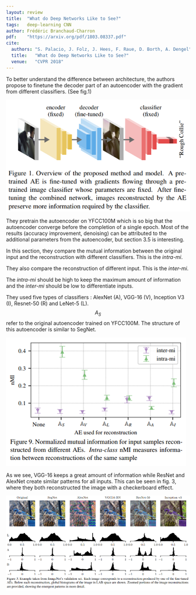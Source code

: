 ```yaml
---
layout: review
title:  "What do Deep Networks Like to See?"
tags:   deep-learning CNN
author: Frédéric Branchaud-Charron
pdf:    "https://arxiv.org/pdf/1803.08337.pdf"
cite:
  authors: "S. Palacio, J. Folz, J. Hees, F. Raue, D. Borth, A. Dengel"
  title:   "What do Deep Networks Like to See?"
  venue:   "CVPR 2018"
---
```


To better understand the difference between architecture, the authors propose to finetune the decoder part of an autoencoder with the gradient from different classifiers. (See fig.1)

![](/article/images/like2see/fig1.png)

They pretrain the autoencoder on YFCC100M which is so big that the autoencoder converge before the completion of a single epoch.
Most of the results (accuracy improvement, denoising) can be attributed to the additional parameters from the autoencoder, but section 3.5 is interesting.

In this section, they compare the mutual information between the original input and the reconstruction with different classifiers. This is the *intra-mi*.

They also compare the reconstruction of different input. This is the *inter-mi*.

The *intra-mi* should be high to keep the maximum amount of information and the *inter-mi* should be low to differentiate inputs.

They used five types of classifiers :  AlexNet (A), VGG-16 (V), Inception V3 (I), Resnet-50 (R) and LeNet-5 (L). $$A_S$$ refer to the original autoencoder trained on YFCC100M. The structure of this autoencoder is similar to SegNet.

![](/article/images/like2see/fig9.png)

As we see, VGG-16 keeps a great amount of information while ResNet and AlexNet create similar patterns for all inputs. This can be seen in fig. 3, where they both reconstructed the image with a checkerboard effect.


![](/article/images/like2see/fig3.png)
